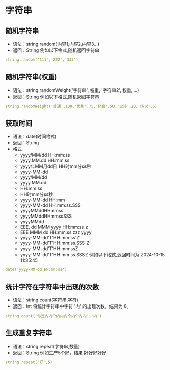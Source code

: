 # 字符串

## 随机字符串
- 语法：string.random(内容1,内容2,内容3...)
- 返回：String
  例如以下格式,随机返回字符串
```yaml
string.random('111','222','333')
```
## 随机字符串(权重)
- 语法：string.randomWeight('字符串', 权重, '字符串2', 权重, ...)
- 返回：String
  例如以下格式,随机返回字符串
```yaml
string.randomWeight('普通',100,'优秀',75,'精良',50,'史诗',20,'传说',6)
```

## 获取时间
- 语法：date(时间格式)
- 返回：String
- 格式
    - yyyy/MM/dd HH:mm:ss
    - yyyy.MM.dd HH:mm:ss
    - yyyy年MM月dd日 HH时mm分ss秒
    - yyyy-MM-dd
    - yyyy/MM/dd
    - yyyy.MM.dd
    - HH:mm:ss
    - HH时mm分ss秒
    - yyyy-MM-dd HH:mm
    - yyyy-MM-dd HH:mm:ss.SSS
    - yyyyMMddHHmmss
    - yyyyMMddHHmmssSSS
    - yyyyMMdd
    - EEE, dd MMM yyyy HH:mm:ss z
    - EEE MMM dd HH:mm:ss zzz yyyy
    - yyyy-MM-dd'T'HH:mm:ss'Z'
    - yyyy-MM-dd'T'HH:mm:ss.SSS'Z'
    - yyyy-MM-dd'T'HH:mm:ssZ
    - yyyy-MM-dd'T'HH:mm:ss.SSSZ
      例如以下格式,返回时间为 2024-10-15 11:35:45
```yaml
date('yyyy-MM-dd HH:mm:ss')
```
## 统计字符在字符串中出现的次数
- 语法：string.count(字符串,字符)
- 返回：Int
  将统计字符串中字符 '内' 的出现次数，结果为 8。
```yaml
string.count('你是内内个内内内个内个内内','内')
```
## 生成重复字符串
- 语法：string.repeat(字符串,数量)
- 返回：String
  例如生产5个好，结果 好好好好好
```yaml
string.repeat('好',5)
```
